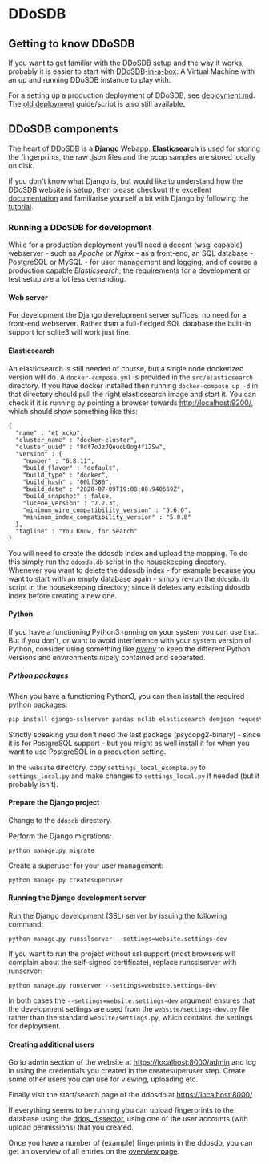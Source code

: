 # DDoSDB

## Getting to know DDoSDB
If you want to get familiar with the DDoSDB setup and the way it works, probably it is easier to start with [DDoSDB-in-a-box](https://github.com/ddos-clearing-house/dddosdb-in-a-box): A Virtual Machine with an up and running DDoSDB instance to play with. 

For a setting up a production deployment of DDoSDB, see [deployment.md](https://github.com/ddos-clearing-house/ddosdb/blob/master/deployment.md). The [old deployment](https://github.com/ddos-clearing-house/ddosdb/blob/master/deployment-old.md) guide/script is also still available.
## DDoSDB components

The heart of DDoSDB is a **Django** Webapp. **Elasticsearch** is used for storing the fingerprints, the raw .json files and the *pcap* samples are stored locally on disk.

If you don't know what Django is, but would like to understand how the DDoSDB website is setup, then please checkout the excellent [documentation](https://docs.djangoproject.com/en/) and familiarise yourself a bit with Django by following the [tutorial](https://docs.djangoproject.com/en/3.1/intro/tutorial01/). 

### Running a DDoSDB for development
While for a production deployment you'll need a decent (wsgi capable) webserver - such as *Apache* or *Nginx* - as a front-end, an SQL database - PostgreSQL or MySQL - for user management and logging, and of course a production capable *Elasticsearch*; the requirements for a development or test setup are a lot less demanding. 

#### Web server
For development the Django development server suffices, no need for a front-end webserver. Rather than a full-fledged SQL database the built-in support for sqlite3 will work just fine. 

#### Elasticsearch
An elasticsearch is still needed of course, but a single node dockerized version will do. A `docker-compose.yml` is provided in the `src/elasticsearch` directory. If you have docker installed then running `docker-compose up -d` in that directory should pull the right elasticsearch image and start it.
You can check if it is running by pointing a browser towards [http://localhost:9200/](http://localhost:9200/), which should show something like this:

```
{
  "name" : "et_xckp",
  "cluster_name" : "docker-cluster",
  "cluster_uuid" : "8df7oJzJQeuoL0og4f12Sw",
  "version" : {
    "number" : "6.8.11",
    "build_flavor" : "default",
    "build_type" : "docker",
    "build_hash" : "00bf386",
    "build_date" : "2020-07-09T19:08:08.940669Z",
    "build_snapshot" : false,
    "lucene_version" : "7.7.3",
    "minimum_wire_compatibility_version" : "5.6.0",
    "minimum_index_compatibility_version" : "5.0.0"
  },
  "tagline" : "You Know, for Search"
}

```
You will need to create the ddosdb index and upload the mapping. To do this simply run the `ddosdb.db` script in the housekeeping directory. 
Whenever you want to delete the ddosdb index - for example because you want to start with an empty database again - simply re-run the `ddosdb.db` script in the housekeeping directory; since it deletes any existing ddosdb index before creating a new one. 

#### Python
If you have a functioning Python3 running on your system you can use that. But if you don't, or want to avoid interference with your system version of Python, consider using something like [*pyenv*](https://github.com/pyenv/pyenv) to keep the different Python versions and environments nicely contained and separated. 

##### Python packages

When you have a functioning Python3, you can then install the required python packages:

```bash
pip install django-sslserver pandas nclib elasticsearch demjson requests django-debug-toolbar psycopg2-binary
```
Strictly speaking you don't need the last package (psycopg2-binary) - since it is for PostgreSQL support - but you might as well install it for when you want to use PostgreSQL in a production setting.
 
In the `website` directory, copy `settings_local_example.py` to `settings_local.py` and make changes to `settings_local.py` if needed (but it probably isn't).

#### Prepare the Django project

Change to the `ddosdb` directory.

Perform the Django migrations:

```
python manage.py migrate
```

Create a superuser for your user management:


```
python manage.py createsuperuser
```

#### Running the Django development server

Run the Django development (SSL) server by issuing the following command:

```
python manage.py runsslserver --settings=website.settings-dev
```
If you want to run the project without ssl support (most browsers will complain about the self-signed certificate), replace runsslserver with runserver:
```
python manage.py runserver --settings=website.settings-dev
```
In both cases the `--settings=website.settings-dev` argument ensures that the development settings are used from the `website/settings-dev.py` file rather than the standard `website/settings.py`, which contains the settings for deployment.

#### Creating additional users

Go to admin section of the website at [https://localhost:8000/admin](https://localhost:8000/admin) and log in using the credentials you created in the createsuperuser step. Create some other users you can use for viewing, uploading etc.

Finally visit the start/search page of the ddosdb at [https://localhost:8000/](https://localhost:8000/)

If everything seems to be running you can upload fingerprints to the database using the [ddos_dissector](https://github.com/ddos-clearing-house/ddos_dissector), using one of the user accounts (with upload permissions) that you created.

Once you have a number of (example) fingerprints in the ddosdb, you can get an overview of all entries on the [overview page](https://localhost:8000/overview). 
